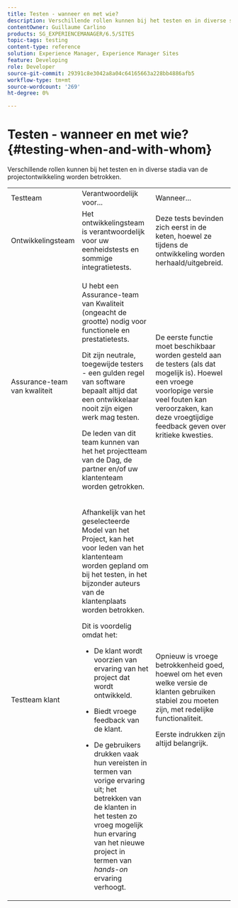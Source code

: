 ```yaml
---
title: Testen - wanneer en met wie?
description: Verschillende rollen kunnen bij het testen en in diverse stadia van de projectontwikkeling worden betrokken.
contentOwner: Guillaume Carlino
products: SG_EXPERIENCEMANAGER/6.5/SITES
topic-tags: testing
content-type: reference
solution: Experience Manager, Experience Manager Sites
feature: Developing
role: Developer
source-git-commit: 29391c8e3042a8a04c64165663a228bb4886afb5
workflow-type: tm+mt
source-wordcount: '269'
ht-degree: 0%

---
```


# Testen - wanneer en met wie?{#testing-when-and-with-whom}

Verschillende rollen kunnen bij het testen en in diverse stadia van de projectontwikkeling worden betrokken.

<table>
 <tbody>
  <tr>
   <td>Testteam</td>
   <td>Verantwoordelijk voor... </td>
   <td>Wanneer...</td>
  </tr>
  <tr>
   <td>Ontwikkelingsteam</td>
   <td>Het ontwikkelingsteam is verantwoordelijk voor uw eenheidstests en sommige integratietests.</td>
   <td>Deze tests bevinden zich eerst in de keten, hoewel ze tijdens de ontwikkeling worden herhaald/uitgebreid.</td>
  </tr>
  <tr>
   <td>Assurance-team van kwaliteit</td>
   <td><p>U hebt een Assurance-team van Kwaliteit (ongeacht de grootte) nodig voor functionele en prestatietests.</p> <p>Dit zijn neutrale, toegewijde testers - een gulden regel van software bepaalt altijd dat een ontwikkelaar nooit zijn eigen werk mag testen.</p> <p>De leden van dit team kunnen van het het projectteam van de Dag, de partner en/of uw klantenteam worden getrokken.</p> </td>
   <td><p>De eerste functie moet beschikbaar worden gesteld aan de testers (als dat mogelijk is). Hoewel een vroege voorlopige versie veel fouten kan veroorzaken, kan deze vroegtijdige feedback geven over kritieke kwesties.</p> </td>
  </tr>
  <tr>
   <td>Testteam klant</td>
   <td><p>Afhankelijk van het geselecteerde Model van het Project, kan het voor leden van het klantenteam worden gepland om bij het testen, in het bijzonder auteurs van de klantenplaats worden betrokken.</p> <p>Dit is voordelig omdat het:</p>
    <ul>
     <li><p>De klant wordt voorzien van ervaring van het project dat wordt ontwikkeld.</p> </li>
     <li><p>Biedt vroege feedback van de klant.</p> </li>
     <li><p>De gebruikers drukken vaak hun vereisten in termen van vorige ervaring uit; het betrekken van de klanten in het testen zo vroeg mogelijk hun ervaring van het nieuwe project in termen van <i> hands-on </i> ervaring verhoogt.</p> </li>
    </ul> </td>
   <td><p>Opnieuw is vroege betrokkenheid goed, hoewel om het even welke versie de klanten gebruiken stabiel zou moeten zijn, met redelijke functionaliteit.</p> <p>Eerste indrukken zijn altijd belangrijk.</p> </td>
  </tr>
 </tbody>
</table>
